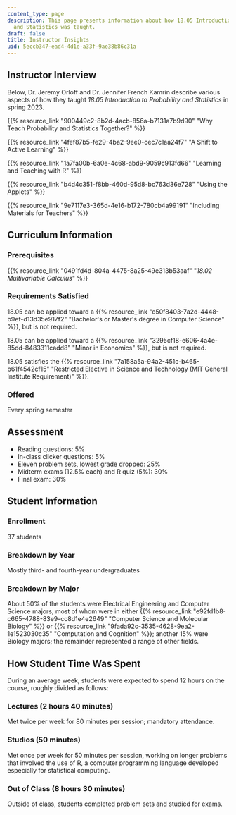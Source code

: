 ```yaml
---
content_type: page
description: This page presents information about how 18.05 Introduction to Probability
  and Statistics was taught.
draft: false
title: Instructor Insights
uid: 5eccb347-ead4-4d1e-a33f-9ae38b86c31a
---
```

## Instructor Interview

Below, Dr. Jeremy Orloff and Dr. Jennifer French Kamrin describe various aspects of how they taught *18.05 Introduction to Probability and Statistics* in spring 2023.

{{% resource_link "900449c2-8b2d-4acb-856a-b7131a7b9d90" "Why Teach Probability and Statistics Together?" %}}

{{% resource_link "4fef87b5-fe29-4ba2-9ee0-cec7c1aa24f7" "A Shift to Active Learning" %}}

{{% resource_link "1a7fa00b-6a0e-4c68-abd9-9059c913fd66" "Learning and Teaching with R" %}}

{{% resource_link "b4d4c351-f8bb-460d-95d8-bc763d36e728" "Using the Applets" %}}

{{% resource_link "9e7117e3-365d-4e16-b172-780cb4a99191" "Including Materials for Teachers" %}}

## Curriculum Information

### Prerequisites

{{% resource_link "0491fd4d-804a-4475-8a25-49e313b53aaf" "*18.02 Multivariable Calculus*" %}}

### Requirements Satisfied

18.05 can be applied toward a {{% resource_link "e50f8403-7a2d-4448-b9ef-d13d35e917f2" "Bachelor's or Master's degree in Computer Science" %}}, but is not required.

18.05 can be applied toward a {{% resource_link "3295cf18-e606-4a4e-85dd-8483311cadd8" "Minor in Economics" %}}, but is not required.

18.05 satisfies the {{% resource_link "7a158a5a-94a2-451c-b465-b61f4542cf15" "Restricted Elective in Science and Technology (MIT General Institute Requirement)" %}}.

### Offered

Every spring semester

## Assessment

- Reading questions: 5% 
- In-class clicker questions: 5%
- Eleven problem sets, lowest grade dropped: 25% 
- Midterm exams (12.5% each) and R quiz (5%): 30%
- Final exam: 30%

## Student Information

### Enrollment

37 students

### Breakdown by Year

Mostly third- and fourth-year undergraduates

### Breakdown by Major

About 50% of the students were Electrical Engineering and Computer Science majors, most of whom were in either {{% resource_link "e92fd1b8-c665-4788-83e9-cc8d1e4e2649" "Computer Science and Molecular Biology" %}} or {{% resource_link "9fada92c-3535-4628-9ea2-1e1523030c35" "Computation and Cognition" %}}; another 15% were Biology majors; the remainder represented a range of other fields.

## How Student Time Was Spent

During an average week, students were expected to spend 12 hours on the course, roughly divided as follows:

### Lectures (2 hours 40 minutes)

Met twice per week for 80 minutes per session; mandatory attendance.

### Studios (50 minutes)

Met once per week for 50 minutes per session, working on longer problems that involved the use of R, a computer programming language developed especially for statistical computing.

### Out of Class (8 hours 30 minutes)

Outside of class, students completed problem sets and studied for exams.